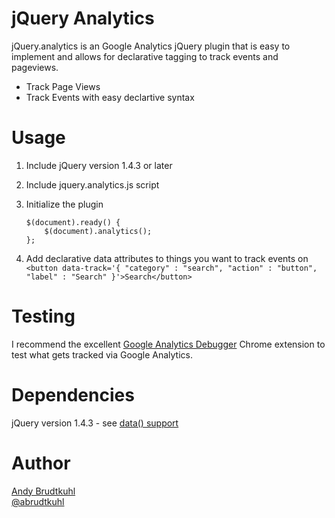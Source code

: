 jQuery Analytics
=========

jQuery.analytics is an Google Analytics jQuery plugin that is easy to implement and allows for declarative tagging to track events and pageviews.

  - Track Page Views
  - Track Events with easy declartive syntax

Usage
=====
1. Include jQuery version 1.4.3 or later
2. Include jquery.analytics.js script
3. Initialize the plugin
    
    ```
    $(document).ready() {
        $(document).analytics();
    };
    ```

4. Add declarative data attributes to things you want to track events on
    ```<button data-track='{ "category" : "search", "action" : "button", "label" : "Search" }'>Search</button>```

Testing
=======
I recommend the excellent [Google Analytics Debugger](https://chrome.google.com/webstore/detail/google-analytics-debugger/jnkmfdileelhofjcijamephohjechhna?hl=en) Chrome extension to test what gets tracked via Google Analytics.

Dependencies
============
jQuery version 1.4.3 - see [data() support](http://api.jquery.com/data/#data-html5)

Author
======
[Andy Brudtkuhl](http://youmetandy.com)  
[@abrudtkuhl](http://twitter.com/abrudtkuhl)